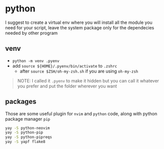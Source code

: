 # python

I suggest to create a virtual env where you will install all the module you need
for your script, leave the system package only for the dependecies needed by
other program

## venv

- `python -m venv .pyenv`
- add `source ${HOME}/.pyenv/bin/activate` to `.zshrc`
    - after `source $ZSH/oh-my-zsh.sh` if you are using `oh-my-zsh`

> NOTE: I called it `.pyenv` to make it hidden but you can call it whatever you
> prefer and put the folder wherever you want

## packages

Those are some useful plugin for `nvim` and `python` code, along with python
package manager `pip`
```bash
yay -S python-neovim
yay -S python-pip
yay -S python-pipreqs
yay -S yapf flake8
```
